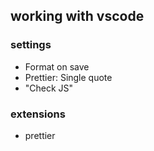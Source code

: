 ## working with vscode

### settings
 - Format on save
 - Prettier: Single quote
 - "Check JS"

### extensions
 - prettier
